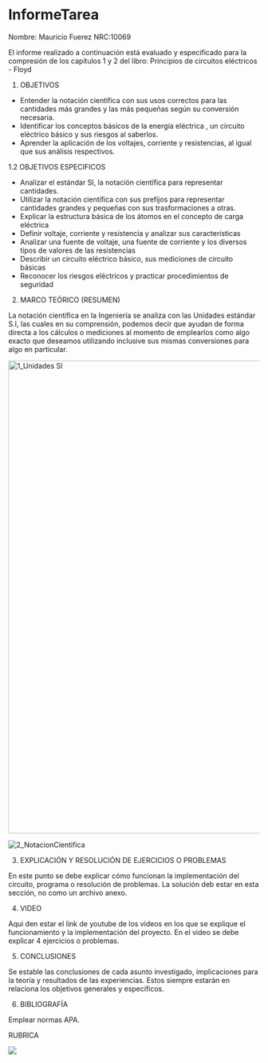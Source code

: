 # InformeTarea

Nombre: Mauricio Fuerez
NRC:10069

El informe realizado a continuación está evaluado y especificado para la compresión de los capítulos 1 y 2 del libro:  Principios de circuitos eléctricos - Floyd

1. OBJETIVOS

* Entender la notación científica con sus usos correctos para las cantidades más grandes y las más pequeñas según su conversión necesaria.
* Identificar los conceptos básicos de la energía eléctrica , un circuito eléctrico básico y sus riesgos al saberlos.
* Aprender la aplicación de los voltajes, corriente y resistencias, al igual que sus análisis respectivos.


1.2 OBJETIVOS ESPECIFICOS 

* Analizar el estándar SI, la notación científica para representar cantidades.
* Utilizar la notación científica con sus prefijos para representar cantidades grandes y pequeñas con sus trasformaciones a otras.
* Explicar la estructura básica de los átomos en el concepto de carga eléctrica
* Definir voltaje, corriente y resistencia y analizar sus características 
* Analizar una fuente de voltaje, una fuente de corriente y los diversos tipos de valores de las resistencias
* Describir un circuito eléctrico básico, sus mediciones de circuito básicas 
* Reconocer los riesgos eléctricos y practicar procedimientos de seguridad

2. MARCO TEÓRICO (RESUMEN)

La notación científica en la Ingeniería se analiza con las Unidades estándar S.I, las cuales en su comprensión, podemos decir que ayudan de forma directa a los cálculos o mediciones al momento de emplearlos como algo exacto que deseamos utilizando inclusive sus mismas conversiones para algo en particular.

<img width="946" alt="1_Unidades SI" src="https://user-images.githubusercontent.com/117534483/201822940-184ce501-faec-4f60-8b8d-867ba945b082.png">

![2_NotacionCientifica](https://user-images.githubusercontent.com/117534483/201823018-21f39239-b0cd-4ab1-bc55-ea0ef009cdbe.png)



3. EXPLICACIÓN Y RESOLUCIÓN DE EJERCICIOS O PROBLEMAS

En este punto se debe explicar cómo funcionan la implementación del circuito, programa o resolución de problemas.
La solución deb estar en esta sección, no como un archivo anexo.

4. VIDEO

Aqui den estar el link de youtube de los videos en los que se explique el funcionamiento y la implementación del proyecto.
En el video se debe explicar 4 ejercicios o problemas.


5. CONCLUSIONES

Se estable las conclusiones de cada asunto investigado, implicaciones para la teoría y resultados de las experiencias. Estos siempre estarán en relaciona los objetivos generales y específicos.

6. BIBLIOGRAFÍA

Emplear normas APA.

RUBRICA

![](https://github.com/doalulema/InformeTarea/blob/main/Tarea.png)
